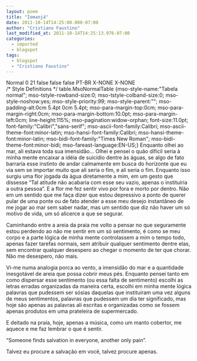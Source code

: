 ```yaml
---
layout: poem
title: "Iemanjá"
date: 2011-10-14T14:25:00.000-07:00
author: "Cristiano Faustino"
last_modified_at: 2011-10-14T14:25:13.976-07:00
categories:
  - imported
  - blogspot
tags:
  - blogspot
  - "Cristiano Faustino"
---
```


Normal   0         21         false   false   false      PT-BR   X-NONE   X-NONE                                                                                                                                                                                                                                                                                                                                                                                                                                                                                                                              
 /* Style Definitions */
 table.MsoNormalTable
 {mso-style-name:"Tabela normal";
 mso-tstyle-rowband-size:0;
 mso-tstyle-colband-size:0;
 mso-style-noshow:yes;
 mso-style-priority:99;
 mso-style-parent:"";
 mso-padding-alt:0cm 5.4pt 0cm 5.4pt;
 mso-para-margin-top:0cm;
 mso-para-margin-right:0cm;
 mso-para-margin-bottom:10.0pt;
 mso-para-margin-left:0cm;
 line-height:115%;
 mso-pagination:widow-orphan;
 font-size:11.0pt;
 font-family:"Calibri","sans-serif";
 mso-ascii-font-family:Calibri;
 mso-ascii-theme-font:minor-latin;
 mso-hansi-font-family:Calibri;
 mso-hansi-theme-font:minor-latin;
 mso-bidi-font-family:"Times New Roman";
 mso-bidi-theme-font:minor-bidi;
 mso-fareast-language:EN-US;}
   Enquanto olhei ao mar, ali estava toda sua imensidão... Olhei e pensei o quão difícil seria à minha mente encaixar a idéia de suicídio dentre às águas, se algo de fato barraria esse instinto de andar calmamente em busca do horizonte que eu via sem se importar muito que ali seria o fim, e ali seria o fim. Enquanto isso surgiu uma flor jogada da água diretamente a mim, em um gesto que dissesse “Tal atitude não acabaria com esse seu vazio, apenas o instituiria a outra pessoa”. E a flor me fez sentir vivo por fora e morto por dentro. Não em um sentido que me faça dizer que estou depressivo a ponto de querer pular de uma ponte ou de fato atender a esse meu desejo instantâneo de me jogar ao mar sem saber nadar, mas um sentido que diz não haver um só motivo de vida, um só alicerce a que se segurar.

Caminhando entre a areia da praia me volto a pensar no que seguramente estou perdendo ao não me sentir em um só sentimento, é como se meu corpo e a parte lógica de minha mente controlassem a mim o tempo todo, apenas fazer tarefas normais, sem atribuir qualquer sentimento dentre elas, sem encontrar qualquer desespero ao chegar o momento de ter que chorar. Não me desespero, não mais.

Vi-me numa analogia porca ao vento, a imensidão do mar e a quantidade inesgotável de areia que possa cobrir meus pés. Enquanto pensei tanto em como dispersar esse sentimento (ou essa falta de sentimento) escolhi as letras erradas organizadas da maneira certa, escolhi em minha mente lógica palavras que pudessem ser sósias daquelas que instituíram uma vez alguns de meus sentimentos, palavras que pudessem um dia ter significado, mas hoje são apenas as palavras ali escritas e organizadas como se fossem apenas produtos em uma prateleira de supermercado.

E deitado na praia, hoje, apenas a música, como um manto cobertor, me aquece e me faz lembrar o que é sentir.

<span lang="EN-US" style="mso-ansi-language: EN-US;">“Someone finds salvation in everyone, another only pain”.

Talvez eu procure a salvação em você, talvez procure apenas.